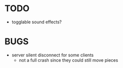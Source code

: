 # TODO

- togglable sound effects?

# BUGS

- server silent disconnect for some clients
    * not a full crash since they could still move pieces
